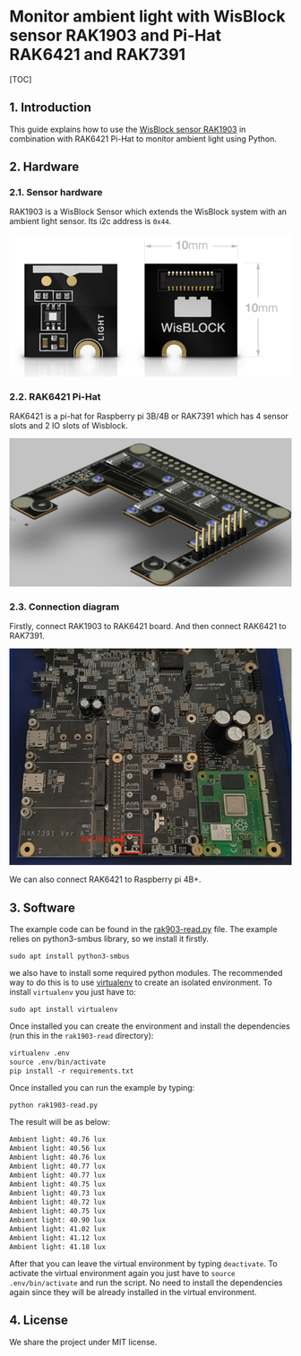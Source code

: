# Monitor ambient light with WisBlock sensor RAK1903 and Pi-Hat RAK6421 and RAK7391

[TOC]

## 1. Introduction

This guide explains how to use the [WisBlock sensor RAK1903](https://store.rakwireless.com/products/rak1903-opt3001dnpr-ambient-light-sensor) in combination with RAK6421 Pi-Hat to monitor ambient light using Python. 

## 2. Hardware

### 2.1. Sensor hardware

RAK1903 is a WisBlock Sensor which extends the WisBlock system with an ambient light sensor. Its i2c address is `0x44`.

![image-20220419111749586](assets/image-rak1903.png)

### 2.2. RAK6421 Pi-Hat

RAK6421 is a pi-hat  for Raspberry pi 3B/4B or RAK7391 which has 4 sensor slots and 2 IO slots of Wisblock. 

![image-20220329105213041](assets/image-rak6421.png)



### 2.3. Connection diagram

Firstly, connect RAK1903 to RAK6421 board. And then connect RAK6421 to RAK7391.

![image-20220419112046168](assets/image-assemble.png)

We can also connect RAK6421 to Raspberry pi 4B+.

## 3. Software

The example code can be found in the [rak903-read.py](https://git.rak-internal.net/product-rd/gateway/wis-developer/rak7391/wisblock-python/-/tree/dev/sensors/rak1903/rak1903-read) file. The example relies on python3-smbus library, so we install it firstly.

```
sudo apt install python3-smbus
```

we also have to install some required python modules. The recommended way to do this is to use [virtualenv](https://virtualenv.pypa.io/en/latest/) to create an isolated environment. To install `virtualenv` you just have to:

```
sudo apt install virtualenv
```

Once installed you can create the environment and install the dependencies (run this in the `rak1903-read` directory):

```
virtualenv .env
source .env/bin/activate
pip install -r requirements.txt
```

Once installed you can run the example by typing:

```
python rak1903-read.py
```

The result will be as below:

```
Ambient light: 40.76 lux
Ambient light: 40.56 lux
Ambient light: 40.76 lux
Ambient light: 40.77 lux
Ambient light: 40.77 lux
Ambient light: 40.75 lux
Ambient light: 40.73 lux
Ambient light: 40.72 lux
Ambient light: 40.75 lux
Ambient light: 40.90 lux
Ambient light: 41.02 lux
Ambient light: 41.12 lux
Ambient light: 41.18 lux
```

After that you can leave the virtual environment by typing `deactivate`. To activate the virtual environment again you just have to `source .env/bin/activate` and run the script. No need to install the dependencies again since they will be already installed in the virtual environment.

## 4. License

We  share the project under MIT license.
